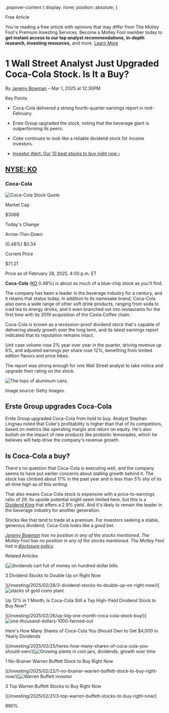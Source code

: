 .popover-content { display: none; position: absolute; }

Free Article[](#)

You're reading a free article with opinions that may differ from The Motley Fool's Premium Investing Services. Become a Motley Fool member today to **get instant access to our top analyst recommendations, in-depth research, investing resources,** and more. [Learn More](https://www.fool.com/mms/mark/op-free-tbox-art)

1 Wall Street Analyst Just Upgraded Coca-Cola Stock. Is It a Buy?
=================================================================

By [Jeremy Bowman](/author/1957/) – Mar 1, 2025 at 12:30PM

Key Points

*   Coca-Cola delivered a strong fourth-quarter earnings report in mid-February.
    
*   Erste Group upgraded the stock, noting that the beverage giant is outperforming its peers.
    
*   Coke continues to look like a reliable dividend stock for income investors.
    
*   [Investor Alert: Our 10 best stocks to buy right now ›](https://www.fool.com/mms/mark/e-sa-nonbbn-kp?aid=10969&source=isaedikp0000035)
    

[NYSE: KO](/quote/nyse/ko/)
---------------------------

### Coca-Cola

![Coca-Cola Stock Quote](https://g.foolcdn.com/art/companylogos/mark/KO.png)

Market Cap

$306B

Today's Change

Arrow-Thin-Down

(0.48%) $0.34

Current Price

$71.21

Price as of February 28, 2025, 4:00 p.m. ET

**Coca-Cola** ([KO](/quote/nyse/ko/) 0.48%) is about as much of a blue-chip stock as you'll find.

The company has been a leader in the beverage industry for a century, and it retains that status today. In addition to its namesake brand, Coca-Cola also owns a wide range of other soft drink products, ranging from soda to iced tea to energy drinks, and it even branched out into restaurants for the first time with its 2019 acquisition of the Costa Coffee chain.

Coca-Cola is known as a recession-proof dividend stock that's capable of delivering steady growth over the long term, and its latest earnings report indicated that its reputation remains intact.

Unit case volume rose 2% year over year in the quarter, driving revenue up 6%, and adjusted earnings per share rose 12%, benefiting from limited edition flavors and price hikes.

The report was strong enough for one Wall Street analyst to take notice and upgrade their rating on the stock.

![The tops of aluminum cans. ](https://g.foolcdn.com/image/?url=https%3A%2F%2Fg.foolcdn.com%2Feditorial%2Fimages%2F809185%2Faluminum-cans.jpg&op=resize&w=700)

Image source: Getty Images.

Erste Group upgrades Coca-Cola
------------------------------

Erste Group upgraded Coca-Cola from hold to buy. Analyst Stephan Lingnau noted that Coke's profitability is higher than that of its competitors, based on metrics like operating margin and return on equity. He's also bullish on the impact of new products like probiotic lemonades, which he believes will help drive the company's revenue growth.

Is Coca-Cola a buy?
-------------------

There's no question that Coca-Cola is executing well, and the company seems to have put earlier concerns about stalling growth behind it. The stock has climbed about 17% in the past year and is less than 5% shy of its all-time high as of this writing.

That also means Coca-Cola stock is expensive with a price-to-earnings ratio of 29. Its upside potential might seem limited here, but this is a [Dividend King](https://www.fool.com/investing/stock-market/types-of-stocks/dividend-stocks/dividend-kings/) that offers a 2.9% yield. And it's likely to remain the leader in the beverage industry for another generation.

Stocks like that tend to trade at a premium. For investors seeking a stable, generous dividend, Coca-Cola looks like a good bet.

_[Jeremy Bowman](https://www.fool.com/author/1957/) has no position in any of the stocks mentioned. The Motley Fool has no position in any of the stocks mentioned. The Motley Fool has a [disclosure policy](https://www.fool.com/legal/fool-disclosure-policy/)._

Related Articles

[![dividends cart full of money on hundred dollar bills](https://g.foolcdn.com/image/?url=https%3A%2F%2Fg.foolcdn.com%2Feditorial%2Fimages%2F809079%2Fdividends-cart-full-of-money-on-hundred-dollar-bills.jpg&op=resize&w=92&h=52)

3 Dividend Stocks to Double Up on Right Now

](/investing/2025/02/28/3-dividend-stocks-to-double-up-on-right-now/)[![stacks of gold coins plant](https://g.foolcdn.com/image/?url=https%3A%2F%2Fg.foolcdn.com%2Feditorial%2Fimages%2F808527%2Fstacks-of-gold-coins-plant.jpg&op=resize&w=92&h=52)

Up 12% in 1 Month, Is Coca-Cola Still a Top High-Yield Dividend Stock to Buy Now?

](/investing/2025/02/26/up-big-one-month-coca-cola-stock-buy/)[![one-thousand-dollars-1000-fanned-out](https://g.foolcdn.com/image/?url=https%3A%2F%2Fg.foolcdn.com%2Feditorial%2Fimages%2F808679%2Fone-thousand-dollars-1000-fanned-out.jpg&op=resize&w=92&h=52)

Here's How Many Shares of Coca-Cola You Should Own to Get $4,000 in Yearly Dividends

](/investing/2025/02/25/heres-how-many-shares-of-coca-cola-you-should-own/)[![Growing plants in coin jars, dividends, growth over time](https://g.foolcdn.com/image/?url=https%3A%2F%2Fg.foolcdn.com%2Feditorial%2Fimages%2F808516%2Fgrowing-plants-in-coin-jars-dividends-growth-over-time.jpg&op=resize&w=92&h=52)

1 No-Brainer Warren Buffett Stock to Buy Right Now

](/investing/2025/02/22/1-no-brainer-warren-buffett-stock-to-buy-right-now/)[![Warren Buffett investor](https://g.foolcdn.com/image/?url=https%3A%2F%2Fg.foolcdn.com%2Feditorial%2Fimages%2F808221%2Fwarren-buffett-investor.jpg&op=resize&w=92&h=52)

3 Top Warren Buffett Stocks to Buy Right Now

](/investing/2025/02/21/3-top-warren-buffett-stocks-to-buy-right-now/)

890%